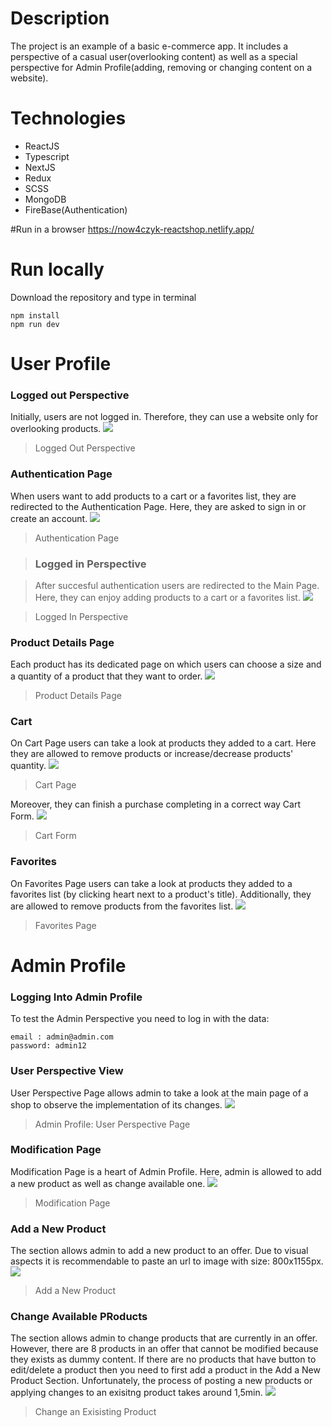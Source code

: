 # Description

The project is an example of a basic e-commerce app. It includes a perspective of a casual user(overlooking content) as well as a special perspective for Admin Profile(adding, removing or changing content on a website).

# Technologies

- ReactJS
- Typescript
- NextJS
- Redux
- SCSS
- MongoDB
- FireBase(Authentication)

#Run in a browser
https://now4czyk-reactshop.netlify.app/

# Run locally

Download the repository and type in terminal

```
npm install
npm run dev
```

# User Profile

### Logged out Perspective

Initially, users are not logged in. Therefore, they can use a website only for overlooking products.
![](https://github.com/Now4czyk/ShopAppProject/blob/main/assets/logged-out-perspetive.png)

> Logged Out Perspective

### Authentication Page

When users want to add products to a cart or a favorites list, they are redirected to the Authentication Page. Here, they are asked to sign in or create an account.
![](https://github.com/Now4czyk/ShopAppProject/blob/main/assets/authentication.png)

> Authentication Page

> ### Logged in Perspective

> After succesful authentication users are redirected to the Main Page. Here, they can enjoy adding products to a cart or a favorites list.
> ![](https://github.com/Now4czyk/ShopAppProject/blob/main/assets/logged-in-perspective.png)

> Logged In Perspective

### Product Details Page

Each product has its dedicated page on which users can choose a size and a quantity of a product that they want to order.
![](https://github.com/Now4czyk/ShopAppProject/blob/main/assets/product-details.png)

> Product Details Page

### Cart

On Cart Page users can take a look at products they added to a cart. Here they are allowed to remove products or increase/decrease products' quantity.
![](https://github.com/Now4czyk/ShopAppProject/blob/main/assets/cart.png)

> Cart Page

Moreover, they can finish a purchase completing in a correct way Cart Form.
![](https://github.com/Now4czyk/ShopAppProject/blob/main/assets/cart-form.png)

> Cart Form

### Favorites

On Favorites Page users can take a look at products they added to a favorites list (by clicking heart next to a product's title). Additionally, they are allowed to remove products from the favorites list.
![](https://github.com/Now4czyk/ShopAppProject/blob/main/assets/favorites.png)

> Favorites Page

# Admin Profile

### Logging Into Admin Profile

To test the Admin Perspective you need to log in with the data:

```
email : admin@admin.com
password: admin12
```

### User Perspective View

User Perspective Page allows admin to take a look at the main page of a shop to observe the implementation of its changes.
![](https://github.com/Now4czyk/ShopAppProject/blob/main/assets/admin-perspective.png)

> Admin Profile: User Perspective Page

### Modification Page

Modification Page is a heart of Admin Profile. Here, admin is allowed to add a new product as well as change available one.
![](https://github.com/Now4czyk/ShopAppProject/blob/main/assets/modification-page.png)

> Modification Page

### Add a New Product

The section allows admin to add a new product to an offer. Due to visual aspects it is recommendable to paste an url to image with size: 800x1155px.
![](https://github.com/Now4czyk/ShopAppProject/blob/main/assets/add-a-new-product.png)

> Add a New Product

### Change Available PRoducts

The section allows admin to change products that are currently in an offer. However, there are 8 products in an offer that cannot be modified because they exists as dummy content. If there are no products that have button to edit/delete a product then you need to first add a product in the Add a New Product Section. Unfortunately, the process of posting a new products or applying changes to an exisitng product takes around 1,5min.
![](https://github.com/Now4czyk/ShopAppProject/blob/main/assets/change-exisitng-product.png)

> Change an Exisisting Product
